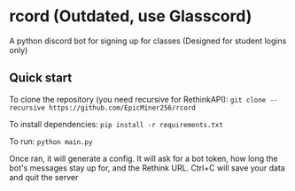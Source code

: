 # rcord (Outdated, use Glasscord)
A python discord bot for signing up for classes (Designed for student logins only)

## Quick start

To clone the repository (you need recursive for RethinkAPI): `git clone --recursive https://github.com/EpicMiner256/rcord`

To install dependencies: `pip install -r requirements.txt`

To run: `python main.py`

Once ran, it will generate a config. It will ask for a bot token, how long the bot's messages stay up for, and the Rethink URL. Ctrl+C will save your data and quit the server
